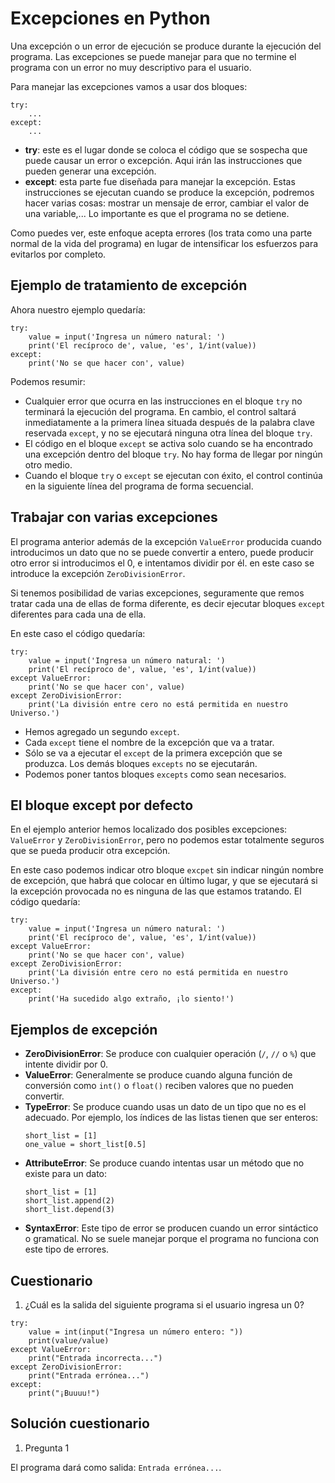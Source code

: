 # Excepciones en Python

Una excepción o un error de ejecución se produce durante la ejecución del programa. Las excepciones se puede manejar para que no termine el programa con un error no muy descriptivo para el usuario.

Para manejar las excepciones vamos a usar dos bloques:

```
try:
    ...
except:
    ...
```

* **try**: este es el lugar donde se coloca el código que se sospecha que puede causar un error o excepción. Aqui irán las instrucciones que pueden generar una excepción.
* **except**: esta parte fue diseñada para manejar la excepción. Estas instrucciones se ejecutan cuando se produce la excepción, podremos hacer varias cosas: mostrar un mensaje de error, cambiar el valor de una variable,...  Lo importante es que el programa no se detiene.

Como puedes ver, este enfoque acepta errores (los trata como una parte normal de la vida del programa) en lugar de intensificar los esfuerzos para evitarlos por completo.

## Ejemplo de tratamiento de excepción

Ahora nuestro ejemplo quedaría:

```
try:
    value = input('Ingresa un número natural: ')
    print('El recíproco de', value, 'es', 1/int(value))        
except:
    print('No se que hacer con', value)
```

Podemos resumir:

* Cualquier error que ocurra en las instrucciones en el bloque `try` no terminará la ejecución del programa. En cambio, el control saltará inmediatamente a la primera línea situada después de la palabra clave reservada `except`, y no se ejecutará ninguna otra línea del bloque `try`.
* El código en el bloque `except` se activa solo cuando se ha encontrado una excepción dentro del bloque `try`. No hay forma de llegar por ningún otro medio.
* Cuando el bloque `try` o `except` se ejecutan con éxito, el control continúa en la siguiente línea del programa de forma secuencial.

## Trabajar con varias excepciones

El programa anterior además de la excepción `ValueError` producida cuando introducimos un dato que no se puede convertir a entero, puede producir otro error si introducimos el 0, e intentamos dividir por él. en este caso se introduce la excepción `ZeroDivisionError`.

Si tenemos posibilidad de varias excepciones, seguramente que remos tratar cada una de ellas de forma diferente, es decir ejecutar bloques `except` diferentes para cada una de ella.

En este caso el código quedaría:

```
try:
    value = input('Ingresa un número natural: ')
    print('El recíproco de', value, 'es', 1/int(value))        
except ValueError:
    print('No se que hacer con', value)    
except ZeroDivisionError:
    print('La división entre cero no está permitida en nuestro Universo.')  
```

* Hemos agregado un segundo `except`. 
* Cada `except` tiene el nombre de la excepción que va a tratar. 
* Sólo se va a ejecutar el `except` de la primera excepción que se produzca. Los demás bloques `excepts` no se ejecutarán.
* Podemos poner tantos bloques `excepts` como sean necesarios.

## El bloque except por defecto

En el ejemplo anterior hemos localizado dos posibles excepciones: `ValueError` y `ZeroDivisionError`, pero no podemos estar totalmente seguros que se pueda producir otra excepción. 

En este caso podemos indicar otro bloque `excpet` sin indicar ningún nombre de excepción, que habrá que colocar en último lugar, y que se ejecutará si la excepción provocada no es ninguna de las que estamos tratando. El código quedaría:

```
try:
    value = input('Ingresa un número natural: ')
    print('El recíproco de', value, 'es', 1/int(value))        
except ValueError:
    print('No se que hacer con', value)    
except ZeroDivisionError:
    print('La división entre cero no está permitida en nuestro Universo.')    
except:
    print('Ha sucedido algo extraño, ¡lo siento!')
```

## Ejemplos de excepción

* **ZeroDivisionError**: Se produce con cualquier operación (`/`, `//` o `%`) que intente dividir por 0.
* **ValueError**: Generalmente se produce cuando alguna función de conversión como `int()` o `float()` reciben valores que no pueden convertir.
* **TypeError**: Se produce cuando usas un dato de un tipo que no es el adecuado. Por ejemplo, los índices de las listas tienen que ser enteros:
    ```
    short_list = [1]
    one_value = short_list[0.5]
    ```
* **AttributeError**: Se produce cuando intentas usar un método que no existe para un dato:
    ```
    short_list = [1]
    short_list.append(2)
    short_list.depend(3)
    ```
* **SyntaxError**: Este tipo de error se producen cuando un error sintáctico o gramatical. No se suele manejar porque el programa no funciona con este tipo de errores.

## Cuestionario

1. ¿Cuál es la salida del siguiente programa si el usuario ingresa un 0?
```
try:
    value = int(input("Ingresa un número entero: "))
    print(value/value)
except ValueError:
    print("Entrada incorrecta...")
except ZeroDivisionError:
    print("Entrada errónea...")
except:
    print("¡Buuuu!")
```

## Solución cuestionario

1. Pregunta 1

El programa dará como salida: `Entrada errónea...`.

